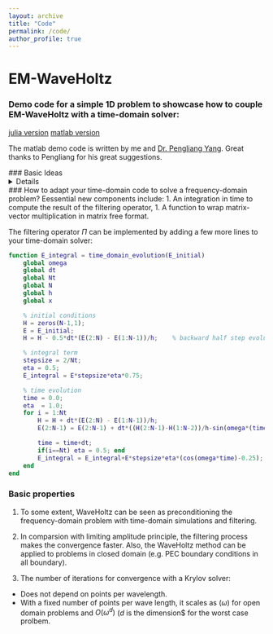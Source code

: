 ```yaml
---
layout: archive
title: "Code"
permalink: /code/
author_profile: true
---
```


# EM-WaveHoltz

### Demo code for a simple 1D problem to showcase how to couple EM-WaveHoltz with a time-domain solver:
[julia version](https://zhichaopengmath.github.io/files/WaveHoltz_1D_Demo.zip) [matlab version](https://zhichaopengmath.github.io/files/WaveHoltz_yang.m) 

The matlab demo code is written by me and [Dr. Pengliang Yang](https://yangpl.wordpress.com/). Great thanks to Pengliang for his great suggestions.

<summary>
### Basic Ideas
</summary>
<details>
1. Given the frequency-domain problem, such as the following simple non-dimensionalized case:
$$
\begin{align}
&i\omega E = \nabla\times H-J,\\
&i\omega H = -\nabla\times E,
\end{align}
$$
define the corresponding time-domain problem
$$
\begin{align}
&\partial_t \tilde{E} =  \nabla\times \tilde{H}- \sin(\omega t)Re(J)-\cos(\omega t) Im(J),\\
&\partial_t \tilde{H} = -\nabla\times \tilde{E}，
\end{align}
$$
and a filtering operator acting on the initial condition of the time-domain problem
$$
\begin{align}
\Pi \left(\begin{matrix}
	    \tilde{E}_0\\
	    \tilde{H}_0
	     \end{matrix}\right)
=\frac{2}{T}\int^{T}_{0}\left(\cos(\omega t)-\frac{1}{4}\right)
\left(\begin{matrix}
	    \tilde{E}(t)\\
	    \tilde{H}(t)
	\end{matrix}\right)
	dt,\quad T=\frac{2\Pi}{\omega}.
\end{align}
$$
$\Pi\nu$ essentially filters the time-domain solution determined by the initial condition $\nu$ over one period.

1. With some simple [algebra]((https://zhichaopengmath.github.io/appendix/waveholtz/waveholtz_algebra.pdf), one can show that
$$
\begin{align}
\Pi \left(\begin{matrix}
Im(E)\\
Im(H)
\end{matrix}\right)=
\left(\begin{matrix}
Im(E)\\
Im(H)
\end{matrix}\right).
\end{align}
$$

Hence, solving the frequency-domain problem is equivalent to solve the fixed point problem 
$ \Pi\nu = \nu$ in the time-domain. 

To solve this time-domain fixed point problem, we have 
two choices.
- Apply fixed point iteration/Anderson acceleration. 
- Rewrite the $\Pi\nu = \nu$ as an equivalent linear system 
$$ (I-S)\nu = \Pi 0,\;\text{with}\;S\nu = \Pi \nu -\Pi 0,$$
and solve it with an iterative solver.

Matrix vector multiplication $(I-S)\nu$ can be computed in a matrix-free manner based on a time-domain solver.

We want to point that $\Pi 0$ filters the solution corresponding to $0$ initial condition over one period and with non-zero source $\Pi 0\neq 0$. 
</details>
### How to adapt your time-domain code to solve a frequency-domain problem? 
Eessential new components include:
1. An integration in time to compute the result of the filtering operator, 
1. A function to wrap matrix-vector multiplication in matrix free format.

The filtering operator $\Pi$ can be implemented by adding a few more lines to your time-domain solver:
```matlab
function E_integral = time_domain_evolution(E_initial)
    global omega
    global dt
    global Nt
    global N
    global h
    global x

    % initial conditions
    H = zeros(N-1,1);
    E = E_initial;
    H = H - 0.5*dt*(E(2:N) - E(1:N-1))/h;    % backward half step evolution for H

    % integral term
    stepsize = 2/Nt;
    eta = 0.5;
    E_integral = E*stepsize*eta*0.75;

    % time evolution
    time = 0.0;
    eta  = 1.0;
    for i = 1:Nt
        H = H + dt*(E(2:N) - E(1:N-1))/h;
        E(2:N-1) = E(2:N-1) + dt*((H(2:N-1)-H(1:N-2))/h-sin(omega*(time+0.5*dt))*Js(x(2:N-1)));

        time = time+dt;
        if(i==Nt) eta = 0.5; end
        E_integral = E_integral+E*stepsize*eta*(cos(omega*time)-0.25);
    end
end
```

### Basic properties
1. To some extent, WaveHoltz can be seen as preconditioning the frequency-domain problem with time-domain simulations and filtering.

1. In comparsion with limiting amplitude principle, the filtering process makes the convergence faster. Also, the WaveHoltz method can be applied to problems in closed domain (e.g. PEC boundary conditions in all boundary). 

1. The number of iterations for convergence with a Krylov solver:
- Does not depend on points per wavelength. 
- With a fixed number of points per wave length, it scales as $(\omega)$ for open domain problems and $O(\omega^d)$ ($d$ is the dimension$ for the worst case prolbem.

